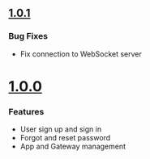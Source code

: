 ## [1.0.1](https://github.com/CESARBR/knot-cloud-ui/compare/v1.0.0...v1.0.1)

### Bug Fixes

- Fix connection to WebSocket server

# [1.0.0](https://github.com/CESARBR/knot-cloud-ui/compare/506ac18...v1.0.0)

### Features

- User sign up and sign in
- Forgot and reset password
- App and Gateway management